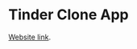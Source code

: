 # Tinder Clone App

[Website link](https://tinder-clone-2781yrm3g-sidharthcp34-gmailcom.vercel.app/).
